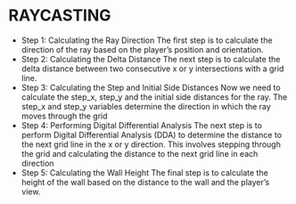 # RAYCASTING

- Step 1: 
  Calculating the Ray Direction
The first step is to calculate the direction of the ray based on the player’s position and orientation.
- Step 2: Calculating the Delta Distance
The next step is to calculate the delta distance between two consecutive x or y intersections with a grid line.
- Step 3: Calculating the Step and Initial Side Distances
Now we need to calculate the step_x, step_y and the initial side distances for the ray. The step_x and step_y variables determine the direction in which the ray moves through the grid
- Step 4: Performing Digital Differential Analysis
The next step is to perform Digital Differential Analysis (DDA) to determine the distance to the next grid line in the x or y direction. This involves stepping through the grid and calculating the distance to the next grid line in each direction
- Step 5: Calculating the Wall Height
The final step is to calculate the height of the wall based on the distance to the wall and the player’s view.